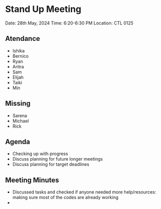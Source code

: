 # Stand Up Meeting
Date: 28th May, 2024
Time: 6:20-6:30 PM
Location: CTL 0125

## Atendance
- Ishika
- Bernico
- Ryan
- Aritra
- Sam
- Elijah
- Taiki
- Min

## Missing
- Sarena
- Michael
- Rick

## Agenda
- Checking up with progress
- Discuss planning for future longer meetings
- Discuss planning for target deadlines

## Meeting Minutes
- Discussed tasks and checked if anyone needed more help/resources: making sure most of the codes are already working
- 
